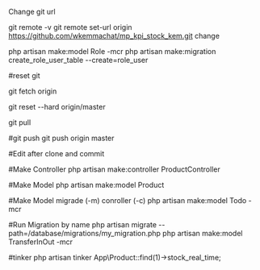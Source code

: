 Change git url 

git remote -v 
git remote set-url origin https://github.com/wkemmachat/mp_kpi_stock_kem.git
change



php artisan make:model Role -mcr
php artisan make:migration create_role_user_table --create=role_user


#reset git 

git fetch origin

git reset --hard origin/master

git pull


#git push
git push origin master 


#Edit after clone and commit 

#Make Controller
php artisan make:controller ProductController

#Make Model
php artisan make:model Product

#Make Model migrade (-m) conroller (-c) 
php artisan make:model Todo -mcr

#Run Migration by name
php artisan migrate --path=/database/migrations/my_migration.php
php artisan make:model TransferInOut -mcr

#tinker
php artisan tinker
App\Product::find(1)->stock_real_time;

